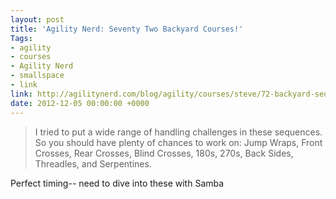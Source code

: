 ```yaml
---
layout: post
title: 'Agility Nerd: Seventy Two Backyard Courses!'
Tags:
- agility
- courses
- Agility Nerd
- smallspace
- link
link: http://agilitynerd.com/blog/agility/courses/steve/72-backyard-sequences.html
date: 2012-12-05 00:00:00 +0000
---
```


> I tried to put a wide range of handling challenges in these sequences. So you should have plenty of chances to work on: Jump Wraps, Front Crosses, Rear Crosses, Blind Crosses, 180s, 270s, Back Sides, Threadles, and Serpentines.

Perfect timing-- need to dive into these with Samba